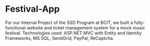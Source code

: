 # Festival-App

For our Internal Project of the SSD Program at BCIT, we built a fully-functional website and ticket management system for a mock music festival. Technologies used: ASP.NET MVC with Entity and Identity Frameworks, MS SQL, SendGrid, PayPal, ReCaptcha.


